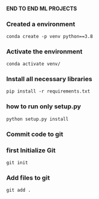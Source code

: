 #### END TO END ML PROJECTS #####

### Created a environment #######
```
conda create -p venv python==3.8
```
### Activate the environment
```
conda activate venv/
```
### Install all necessary libraries
```
pip install -r requirements.txt
```

### how to run only setup.py
```
python setup.py install
```

### Commit code to git
### first Initialize Git 
```
git init
```
### Add files to git
```
git add .
```
